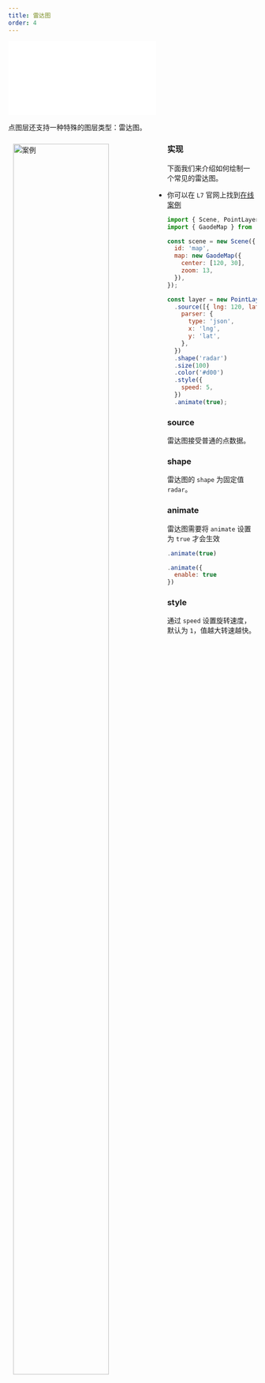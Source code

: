 ```yaml
---
title: 雷达图
order: 4
---
```


<embed src="@/docs/api/common/style.md"></embed>

点图层还支持一种特殊的图层类型：雷达图。

<div>
  <div style="width:60%;float:left; margin: 10px;">
    <img  width="80%" alt="案例" src='https://gw.alipayobjects.com/mdn/rms_816329/afts/img/A*YJmVRpmW7FEAAAAAAAAAAAAAARQnAQ'>
  </div>
</div>

### 实现

下面我们来介绍如何绘制一个常见的雷达图。

- 你可以在 `L7` 官网上找到[在线案例](/examples/point/scatter#radarpoint)

```javascript
import { Scene, PointLayer } from '@antv/l7';
import { GaodeMap } from '@antv/l7-extension-maps';

const scene = new Scene({
  id: 'map',
  map: new GaodeMap({
    center: [120, 30],
    zoom: 13,
  }),
});

const layer = new PointLayer()
  .source([{ lng: 120, lat: 30 }], {
    parser: {
      type: 'json',
      x: 'lng',
      y: 'lat',
    },
  })
  .shape('radar')
  .size(100)
  .color('#d00')
  .style({
    speed: 5,
  })
  .animate(true);
```

### source

雷达图接受普通的点数据。

### shape

雷达图的 `shape` 为固定值 `radar`。

### animate

雷达图需要将 `animate` 设置为 `true` 才会生效

```javascript
.animate(true)

.animate({
  enable: true
})
```

### style

通过 `speed` 设置旋转速度，默认为 `1`，值越大转速越快。
